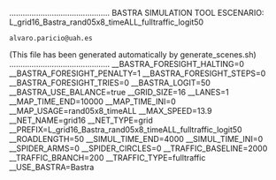 .............................................
    BASTRA SIMULATION TOOL
    ESCENARIO: L_grid16_Bastra_rand05x8_timeALL_fulltraffic_logit50

    alvaro.paricio@uah.es
(This file has been generated automatically by generate_scenes.sh)
.............................................
__BASTRA_FORESIGHT_HALTING=0
__BASTRA_FORESIGHT_PENALTY=1
__BASTRA_FORESIGHT_STEPS=0
__BASTRA_FORESIGHT_TRIES=0
__BASTRA_LOGIT=50
__BASTRA_USE_BALANCE=true
__GRID_SIZE=16
__LANES=1
__MAP_TIME_END=10000
__MAP_TIME_INI=0
__MAP_USAGE=rand05x8_timeALL
__MAX_SPEED=13.9
__NET_NAME=grid16
__NET_TYPE=grid
__PREFIX=L_grid16_Bastra_rand05x8_timeALL_fulltraffic_logit50
__ROADLENGTH=50
__SIMUL_TIME_END=4000
__SIMUL_TIME_INI=0
__SPIDER_ARMS=0
__SPIDER_CIRCLES=0
__TRAFFIC_BASELINE=2000
__TRAFFIC_BRANCH=200
__TRAFFIC_TYPE=fulltraffic
__USE_BASTRA=Bastra

